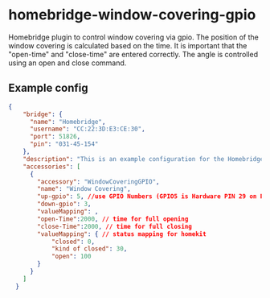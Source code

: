 # homebridge-window-covering-gpio
Homebridge plugin to control window covering via gpio.
The position of the window covering is calculated based on the time. It is important that the "open-time" and "close-time" are entered correctly.
The angle is controlled using an open and close command.
## Example config
```json
{
    "bridge": {
      "name": "Homebridge",
      "username": "CC:22:3D:E3:CE:30",
      "port": 51826,
      "pin": "031-45-154"
    },
    "description": "This is an example configuration for the Homebridge Window Covering GPIO",
    "accessories": [
      {
        "accessory": "WindowCoveringGPIO",
        "name": "Window Covering",
        "up-gpio": 5, //use GPIO Numbers (GPIO5 is Hardware PIN 29 on RP 3)
        "down-gpio": 3,
        "valueMapping": ,
        "open-Time":2000, // time for full opening
        "close-Time":2000, // time for full closing
        "valueMapping": { // status mapping for homekit
            "closed": 0,
            "kind of closed": 30,
            "open": 100
        }
      }
    ]
  }

```